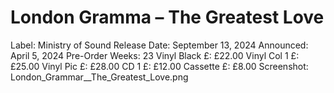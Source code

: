 # London Gramma – The Greatest Love

Label: Ministry of Sound
Release Date: September 13, 2024
Announced: April 5, 2024
Pre-Order Weeks: 23
Vinyl Black £: £22.00
Vinyl Col 1 £: £25.00
Vinyl Pic £: £28.00
CD 1 £: £12.00
Cassette £: £8.00
Screenshot: London_Grammar__The_Greatest_Love.png
